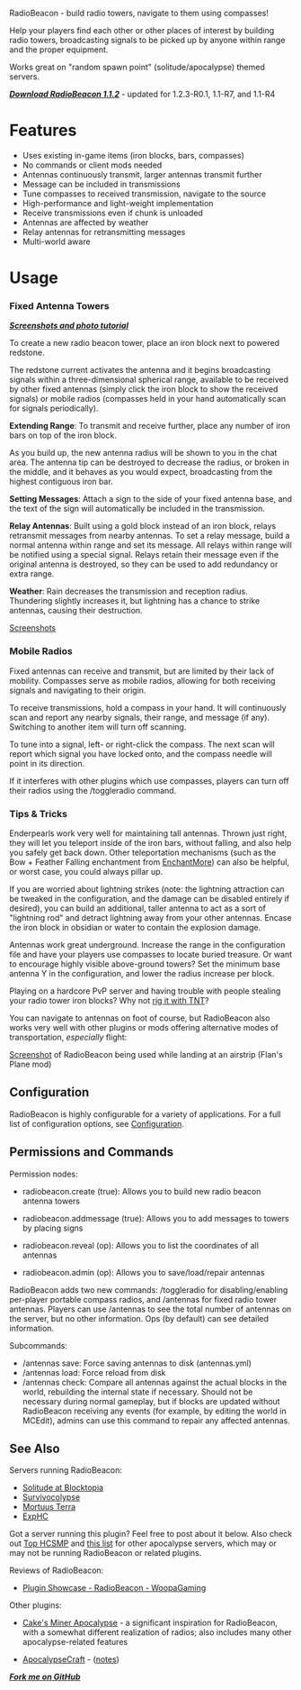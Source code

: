 RadioBeacon - build radio towers, navigate to them using compasses!

Help your players find each other or other places of interest by building radio towers,
broadcasting signals to be picked up by anyone within range and the proper equipment. 

Works great on "random spawn point" (solitude/apocalypse) themed servers.

***[Download RadioBeacon 1.1.2](http://dev.bukkit.org/server-mods/radiobeacon/files/6-radio-beacon-1-1-2/)*** - updated for 1.2.3-R0.1, 1.1-R7, and 1.1-R4

# Features
* Uses existing in-game items (iron blocks, bars, compasses)
* No commands or client mods needed
* Antennas continuously transmit, larger antennas transmit further
* Message can be included in transmissions
* Tune compasses to received transmission, navigate to the source
* High-performance and light-weight implementation
* Receive transmissions even if chunk is unloaded
* Antennas are affected by weather 
* Relay antennas for retransmitting messages
* Multi-world aware

# Usage

### Fixed Antenna Towers
***[Screenshots and photo tutorial](http://imgur.com/a/Ft06F)***

To create a new radio beacon tower, place an iron block next to powered redstone.

The redstone current activates the antenna and it begins broadcasting signals within
a three-dimensional spherical range, available to be received by other fixed antennas
(simply click the iron block to show the received signals) or mobile radios
(compasses held in your hand automatically scan for signals periodically).

**Extending Range**: To transmit and receive further, place any number of iron bars on top of the iron block.

As you build up, the new antenna radius will be shown to you in the chat area. The 
antenna tip can be destroyed to decrease the radius, or broken in the middle, and it 
behaves as you would expect, broadcasting from the highest contiguous iron bar.

**Setting Messages**: Attach a sign to the side of your fixed antenna base, and the text of the sign will 
automatically be included in the transmission.

**Relay Antennas**: Built using a gold block instead of an iron block, relays
retransmit messages from nearby antennas. To set a relay message, build a normal antenna
within range and set its message. All relays within range will be notified using a special signal.
Relays retain their message even if the original antenna is destroyed, so they can be used to add redundancy
or extra range.

**Weather**: Rain decreases the transmission and reception radius. Thundering slightly increases it,
but lightning has a chance to strike antennas, causing their destruction.

[Screenshots](http://imgur.com/a/qrh1A)


### Mobile Radios
Fixed antennas can receive and transmit, but are limited by their lack of mobility.
Compasses serve as mobile radios, allowing for both receiving signals and navigating
to their origin.

To receive transmissions, hold a compass in your hand. It will continuously scan and
report any nearby signals, their range, and message (if any). Switching to another item
will turn off scanning.

To tune into a signal, left- or right-click the compass. The next scan will report
which signal you have locked onto, and the compass needle will point in its direction.

If it interferes with other plugins which use compasses, players can turn off their
radios using the /toggleradio command.

### Tips & Tricks
Enderpearls work very well for maintaining tall antennas. Thrown just right,
they will let you teleport inside of the iron bars, without falling, and also help you safely get
back down. Other teleportation mechanisms (such as the Bow + Feather Falling enchantment
from [EnchantMore](http://dev.bukkit.org/server-mods/enchantmore/)) can also be helpful,
or worst case, you could always pillar up.

If you are worried about lightning strikes (note: the lightning attraction can be
tweaked in the configuration, and the damage can be disabled entirely if desired), 
you can build an additional, taller antenna to act as a sort of "lightning rod" and detract lightning 
away from your other antennas. Encase the iron block in obsidian or water to contain the
explosion damage.

Antennas work great underground. Increase the range in the configuration file and have your
players use compasses to locate buried treasure. Or want to encourage highly visible above-ground 
towers? Set the minimum base antenna Y in the configuration, and lower the radius increase per
block.

Playing on a hardcore PvP server and having trouble with people stealing your radio tower iron blocks?
Why not [rig it with TNT](http://blocktopia.net/forum/threads/solitude-an-apocalypse-server.4712/page-6#post-77730)?

You can navigate to antennas on foot of course, but RadioBeacon also works very well with other
plugins or mods offering alternative modes of transportation, *especially* flight:

[Screenshot](http://i.imgur.com/8xUJK.jpg) of RadioBeacon being used while landing at an airstrip (Flan's Plane mod)

## Configuration
RadioBeacon is highly configurable for a variety of applications. 
For a full list of configuration options, see [Configuration](http://dev.bukkit.org/server-mods/radiobeacon/pages/configuration/).

## Permissions and Commands
Permission nodes:

* radiobeacon.create (true): Allows you to build new radio beacon antenna towers

* radiobeacon.addmessage (true): Allows you to add messages to towers by placing signs

* radiobeacon.reveal (op): Allows you to list the coordinates of all antennas

* radiobeacon.admin (op): Allows you to save/load/repair antennas

RadioBeacon adds two new commands: /toggleradio for disabling/enabling per-player portable
compass radios, and /antennas for fixed radio tower antennas. Players can use /antennas to see the total number of
antennas on the server, but no other information. Ops (by default) can see detailed information.

Subcommands:

* /antennas save: Force saving antennas to disk (antennas.yml)
* /antennas load: Force reload from disk
* /antennas check: Compare all antennas against the actual blocks in the world, rebuilding the internal state if necessary. Should not be necessary during normal gameplay, but if blocks are updated without RadioBeacon receiving any events (for example, by editing the world in MCEdit), admins can use this command to repair any affected antennas.

## See Also
Servers running RadioBeacon:

* [Solitude at Blocktopia](http://blocktopia.net/forum/forums/solitude.137/)
* [Survivocolypse](http://www.survivocolypse.com/)
* [Mortuus Terra](http://mortuusterra.com/)
* [ExpHC](http://www.reddit.com/r/cakesminerapocalypse/comments/qfh0v/exphc_new_experimental_hardcore_apocalypse_server/)

Got a server running this plugin? Feel free to post about it below. Also check out
[Top HCSMP](http://tophcsmp.com/index.php?cat=APOC) and [this list](http://www.reddit.com/r/cakesminerapocalypse/comments/q0hh2/list_of_apocalypsehardcore_servers/) for other apocalypse servers,
which may or may not be running RadioBeacon or related plugins.

Reviews of RadioBeacon:

* [Plugin Showcase - RadioBeacon - WoopaGaming](http://www.youtube.com/watch?v=s4jUOxoJmNg) 


Other plugins:

* [Cake's Miner Apocalypse](http://dev.bukkit.org/server-mods/cakes-miner-apocalypse/) - a significant inspiration for RadioBeacon, with a somewhat different realization of radios; also includes many other apocalypse-related features

* [ApocalypseCraft](http://forums.bukkit.org/threads/wgen-rpg-mech-apocalypsecraft-instances-radiation-realism-perks-factions-and-more.23197/) - 
 ([notes](http://www.reddit.com/r/minerapocalypse/comments/oyhpq/anyone_else_see_this_plugin_apocalypsecraft/))

***[Fork me on GitHub](https://github.com/mushroomhostage/RadioBeacon)***